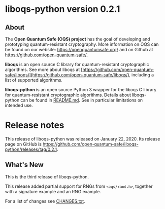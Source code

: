 liboqs-python version 0.2.1
===========================

About
-----

The **Open Quantum Safe (OQS) project** has the goal of developing and prototyping quantum-resistant cryptography. More information on OQS can be found on our website: https://openquantumsafe.org/ and on Github at https://github.com/open-quantum-safe/.  

**liboqs** is an open source C library for quantum-resistant cryptographic algorithms. See more about liboqs at [https://github.com/open-quantum-safe/liboqs/](https://github.com/open-quantum-safe/liboqs/), including a list of supported algorithms.

**liboqs-python** is an open source Python 3 wrapper for the liboqs C library for quantum-resistant cryptographic algorithms. Details about liboqs-python can be found in [README.md](https://github.com/open-quantum-safe/liboqs-python/blob/master/README.md). See in particular limitations on intended use.

Release notes
=============

This release of liboqs-python was released on January 22, 2020. Its release page on GitHub is https://github.com/open-quantum-safe/liboqs-python/releases/tag/0.2.1.

What's New
----------

This is the third release of liboqs-python. 

This release added partial support for RNGs from `<oqs/rand.h>`, together with a signature example and an RNG example.

For a list of changes see [CHANGES.txt](https://github.com/open-quantum-safe/liboqs-python/blob/master/CHANGES.txt).
